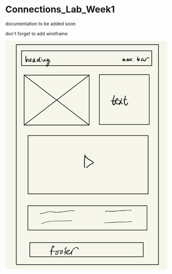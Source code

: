 # Connections_Lab_Week1

documentation to be added soon

don't forget to add wireframe

![](wireframe.jpg)

